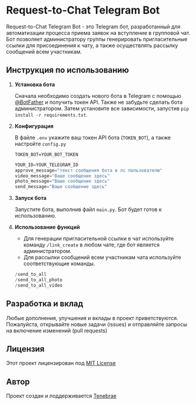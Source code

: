 # Request-to-Chat Telegram Bot

Request-to-Chat Telegram Bot - это Telegram бот, разработанный для автоматизации процесса приема заявок на вступление в групповой чат. Бот позволяет администратору группы генерировать пригласительные ссылки для присоединения к чату, а также осуществлять рассылку сообщений всем участникам.

## Инструкция по использованию

1. **Установка бота**

   Сначала необходимо создать нового бота в Telegram с помощью [@BotFather](https://t.me/BotFather) и получить токен API. Также не забудьте сделать бота администратором. Затем установите все зависимости, запустив `pip install -r requirements.txt`.

2. **Конфигурация**

   В файле `.env` укажите ваш токен API бота (`TOKEN_BOT`), а также настройте `config.py`
   ```env
   TOKEN_BOT=YOUR_BOT_TOKEN
   ```
   ```python
   YOUR_ID=YOUR_TELEGRAM_ID
   approve_message="текст сообщения бота в лс пользователю"
   video_message="Ваше сообщение здесь"
   photo_message="Ваше сообщение здесь"
   send_message="Ваше сообщение здесь"
   ```

4. **Запуск бота**

   Запустите бота, выполнив файл `main.py`. Бот будет готов к использованию.

5. **Использование функций**

   - Для генерации пригласительной ссылки в чат используйте команду `/link_create` в любом чате, где бот является администратором.
   - Для рассылки сообщений всем участникам чата используйте соответствующие команды.
   ```python
   /send_to_all
   /send_to_all_photo
   /send_to_all_video
   ```

## Разработка и вклад

Любые дополнения, улучшения и вклады в проект приветствуются. Пожалуйста, открывайте новые задачи (issues) и отправляйте запросы на включение изменений (pull requests)

## Лицензия

Этот проект лицензирован под [MIT License](LICENSE)

## Автор

Проект создан и поддерживается [Tenebrae](https://github.com/ZodiackiIler/)
